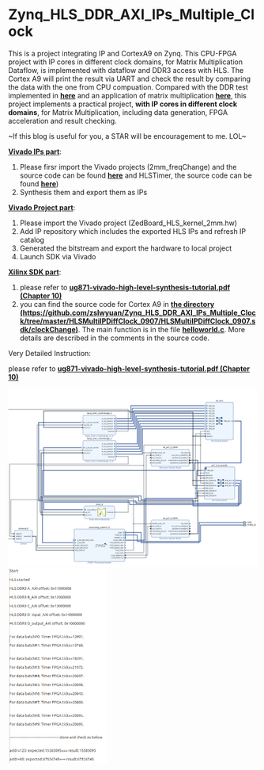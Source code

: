 # Zynq_HLS_DDR_AXI_IPs_Multiple_Clock

This is a project integrating IP and CortexA9 on Zynq. This CPU-FPGA project with IP cores in different clock domains, for Matrix Multiplication Dataflow, is implemented with dataflow and DDR3  access with HLS. The Cortex A9 will print the result via UART and check the result by comparing the data with the one from CPU compuation. Compared with the DDR test implemented in **[here](https://github.com/zslwyuan/Zedboard_Intergrating_HLS_IP_AND_DDR)** and an application of matrix multiplication **[here](https://github.com/zslwyuan/Zynq_HLS_DDR_Dataflow_kernel_2mm)**, this project implements a practical project, **with IP cores in different clock domains**, for Matrix Multiplication, including data generation, FPGA acceleration and result checking. 

~If this blog is useful for you, a STAR will be encouragement to me. LOL~

**[Vivado IPs part](https://github.com/zslwyuan/Zynq_HLS_DDR_AXI_IPs_Multiple_Clock/tree/master/2mm_freqChange/2mm_freqChange)**:
1. Please firsr import the Vivado projects (2mm\_freqChange) and the source code can be found **[here](https://github.com/zslwyuan/Zynq_HLS_DDR_AXI_IPs_Multiple_Clock/tree/master/2mm_freqChange/2mm_freqChange/2mm_freqChange.srcs/sources_1/new)** and HLSTimer, the source code can be found **[here](https://github.com/zslwyuan/Zynq_HLS_DDR_AXI_IPs_Multiple_Clock/tree/master/HLStimer)**)
2. Synthesis them and export them as IPs

**[Vivado Project part](https://github.com/zslwyuan/Zynq_HLS_DDR_AXI_IPs_Multiple_Clock/tree/master/HLSMultiIPDiffClock_0907)**:
1. Please import the Vivado project (ZedBoard_HLS_kernel_2mm.hw)
2. Add IP repository which includes the exported HLS IPs and refresh IP catalog
3. Generated the bitstream and export the hardware to local project
4. Launch SDK via Vivado

**[Xilinx SDK part](https://github.com/zslwyuan/Zynq_HLS_DDR_AXI_IPs_Multiple_Clock/tree/master/HLSMultiIPDiffClock_0907/HLSMultiIPDiffClock_0907.sdk/)**:
1. please refer to **[ug871-vivado-high-level-synthesis-tutorial.pdf (Chapter 10)](https://www.xilinx.com/support/documentation/sw_manuals/xilinx2014_2/ug871-vivado-high-level-synthesis-tutorial.pdf)**
2. you can find the source code for Cortex A9 in **[the directory (https://github.com/zslwyuan/Zynq_HLS_DDR_AXI_IPs_Multiple_Clock/tree/master/HLSMultiIPDiffClock_0907/HLSMultiIPDiffClock_0907.sdk/clockChange)](https://github.com/zslwyuan/Zynq_HLS_DDR_AXI_IPs_Multiple_Clock/tree/master/HLSMultiIPDiffClock_0907/HLSMultiIPDiffClock_0907.sdk/clockChange)**. The main function is in the file **[helloworld.c](https://github.com/zslwyuan/Zynq_HLS_DDR_AXI_IPs_Multiple_Clock/blob/master/HLSMultiIPDiffClock_0907/HLSMultiIPDiffClock_0907.sdk/clockChange/src/helloworld.c)**. More details are described in the comments in the source code.


Very Detailed Instruction:

please refer to **[ug871-vivado-high-level-synthesis-tutorial.pdf (Chapter 10)](https://www.xilinx.com/support/documentation/sw_manuals/xilinx2014_2/ug871-vivado-high-level-synthesis-tutorial.pdf)**

<img src="https://github.com/zslwyuan/Zynq_HLS_DDR_AXI_IPs_Multiple_Clock/blob/master/images/vivadoDesign.png" width="1000"> 

<img src="https://github.com/zslwyuan/Zynq_HLS_DDR_Dataflow_kernel_2mm/blob/master/Screenshot/outputCheck.png" width="200"> 



